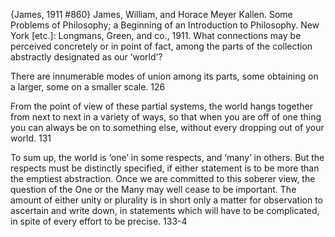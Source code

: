 ﻿{James, 1911 #860}
James, William, and Horace Meyer Kallen. Some Problems of Philosophy; a Beginning of an Introduction to Philosophy. New York [etc.]: Longmans, Green, and co., 1911.
What connections may be perceived concretely or in point of fact, among the parts of the collection abstractly designated as our ‘world’?

There are innumerable modes of union among its parts, some obtaining on a larger, some on a smaller scale. 126

From the point of view of these partial systems, the world hangs together from next to next in a variety of ways, so that when you are off of one thing you can always be on to something else, without every dropping out of your world. 131

To sum up, the world is ‘one’ in some respects, and ‘many’ in others. But the respects must be distinctly specified, if either statement is to be more than the emptiest abstraction. Once we are committed to this soberer view, the question of the One or the Many may well cease to be important. The amount of either unity or plurality is in short only a matter for observation to ascertain and write down, in statements which will have to be complicated, in spite of every effort to be precise. 133-4

